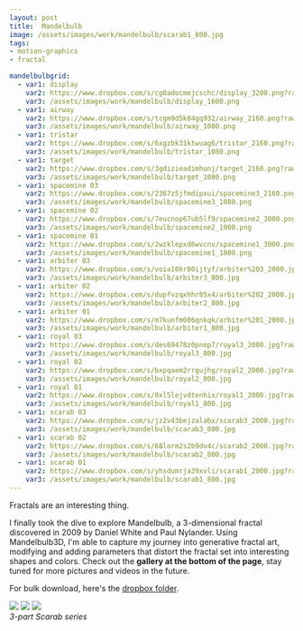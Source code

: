 ```yaml
---
layout: post
title:  Mandelbulb
image: /assets/images/work/mandelbulb/scarab1_800.jpg
tags:
- motion-graphics
- fractal

mandelbulbgrid:
  - var1: display
    var2: https://www.dropbox.com/s/cg0adocmejcschc/display_3200.png?raw=1
    var3: /assets/images/work/mandelbulb/display_1600.png
  - var1: airway
    var2: https://www.dropbox.com/s/tcgm9d5k84gq932/airway_2160.png?raw=1
    var3: /assets/images/work/mandelbulb/airway_1080.png
  - var1: tristar
    var2: https://www.dropbox.com/s/6xgzbk31ktwuag6/tristar_2160.png?raw=1
    var3: /assets/images/work/mandelbulb/tristar_1080.png
  - var1: target
    var2: https://www.dropbox.com/s/3gdizieadimhunj/target_2160.png?raw=1
    var3: /assets/images/work/mandelbulb/target_1080.png
  - var1: spacemine 03
    var2: https://www.dropbox.com/s/2367z5jfmdipxui/spacemine3_2160.png?raw=1
    var3: /assets/images/work/mandelbulb/spacemine3_1080.png
  - var1: spacemine 02
    var2: https://www.dropbox.com/s/7eucnop67ub5lf9/spacemine2_3000.png?raw=1
    var3: /assets/images/work/mandelbulb/spacemine2_1000.png
  - var1: spacemine 01
    var2: https://www.dropbox.com/s/2wzklepxd6wvcnv/spacemine1_3000.png?raw=1
    var3: /assets/images/work/mandelbulb/spacemine1_1000.png
  - var1: arbiter 03
    var2: https://www.dropbox.com/s/voia10kr00ijtyf/arbiter%203_2000.jpg?raw=1
    var3: /assets/images/work/mandelbulb/arbiter3_800.jpg
  - var1: arbiter 02
    var2: https://www.dropbox.com/s/dupfvzqxhhr85x4/arbiter%202_2000.jpg?raw=1
    var3: /assets/images/work/mandelbulb/arbiter2_800.jpg
  - var1: arbiter 01
    var2: https://www.dropbox.com/s/m7kunfm086qnkqk/arbiter%201_2000.jpg?raw=1
    var3: /assets/images/work/mandelbulb/arbiter1_800.jpg
  - var1: royal 03
    var2: https://www.dropbox.com/s/des69478z0pnop7/royal3_2000.jpg?raw=1
    var3: /assets/images/work/mandelbulb/royal3_800.jpg
  - var1: royal 02
    var2: https://www.dropbox.com/s/bxpqaem2rrgujhg/royal2_2000.jpg?raw=1
    var3: /assets/images/work/mandelbulb/royal2_800.jpg
  - var1: royal 01
    var2: https://www.dropbox.com/s/0xl5lejvdtenhix/royal1_2000.jpg?raw=1
    var3: /assets/images/work/mandelbulb/royal1_800.jpg
  - var1: scarab 03
    var2: https://www.dropbox.com/s/jz2v43bejzalabx/scarab3_2000.jpg?raw=1
    var3: /assets/images/work/mandelbulb/scarab3_800.jpg
  - var1: scarab 02
    var2: https://www.dropbox.com/s/68lorm2s2b9dv4c/scarab2_2000.jpg?raw=1
    var3: /assets/images/work/mandelbulb/scarab2_800.jpg
  - var1: scarab 01
    var2: https://www.dropbox.com/s/yhsdumrja39xvli/scarab1_2000.jpg?raw=1
    var3: /assets/images/work/mandelbulb/scarab1_800.jpg
---
```


Fractals are an interesting thing.

I finally took the dive to explore Mandelbulb, a 3-dimensional fractal discovered in 2009 by Daniel White and Paul Nylander. Using Mandelbulb3D, I'm able to capture my journey into generative fractal art, modifying and adding parameters that distort the fractal set into interesting shapes and colors. Check out the **gallery at the bottom of the page**, stay tuned for more pictures and videos in the future.

For bulk download, here's the [dropbox folder](https://www.dropbox.com/sh/ik8v5yzsgknxo7s/AADT3kxg_kQi4hlGpERgcI7ia?dl=0).

<div class="gallery-box">
  <div class="gallery">
    <img src="https://www.dropbox.com/s/yhsdumrja39xvli/scarab1_2000.jpg?raw=1">
	  <img src="https://www.dropbox.com/s/68lorm2s2b9dv4c/scarab2_2000.jpg?raw=1">
	  <img src="https://www.dropbox.com/s/jz2v43bejzalabx/scarab3_2000.jpg?raw=1">
  </div>
  <em>3-part Scarab series</em>
</div>